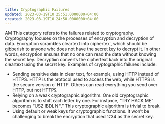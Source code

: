 ```yaml
---
title: Cryptographic Failures
updated: 2023-03-19T10:25:51.0000000+04:00
created: 2023-03-19T10:24:50.0000000+04:00
---
```


AM
This category refers to the failures related to cryptography. Cryptography focuses on the processes of encryption and decryption of data. Encryption scrambles cleartext into ciphertext, which should be gibberish to anyone who does not have the secret key to decrypt it. In other words, encryption ensures that no one can read the data without knowing the secret key. Decryption converts the ciphertext back into the original cleartext using the secret key. Examples of cryptographic failures include:

- Sending sensitive data in clear text, for example, using HTTP instead of HTTPS. HTTP is the protocol used to access the web, while HTTPS is the secure version of HTTP. Others can read everything you send over HTTP, but not HTTPS.
- Relying on a weak cryptographic algorithm. One old cryptographic algorithm is to shift each letter by one. For instance, “TRY HACK ME” becomes “USZ IBDL NF.” This cryptographic algorithm is trivial to break.
- Using default or weak keys for cryptographic functions. It won’t be challenging to break the encryption that used 1234 as the secret key.
